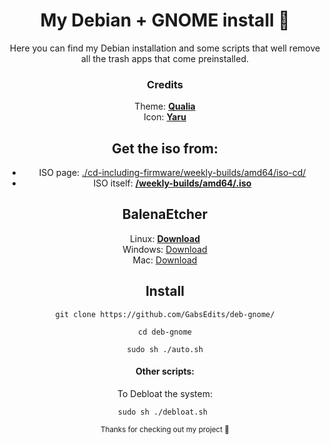 <div align="center">

# My Debian + GNOME install 🐠
 <sup2>Here you can find my Debian installation and some scripts that well remove all the trash apps that come preinstalled. <sup2>
### Credits
Theme: <a href="https://github.com/dgsasha/qualia-gtk-theme" target="_blank" rel="noopener">**Qualia**</a>
<br> Icon: <a href="https://github.com/ubuntu/yaru" target="_blank" rel="noopener">**Yaru**</a>
## Get the iso from:
* ISO page: <a href="https://cdimage.debian.org/cdimage/unofficial/non-free/cd-including-firmware/weekly-builds/amd64/iso-cd/" target="_blank" rel="noopener">./cd-including-firmware/weekly-builds/amd64/iso-cd/</a>
* ISO itself: <a href="https://cdimage.debian.org/cdimage/unofficial/non-free/cd-including-firmware/weekly-builds/amd64/iso-cd/firmware-testing-amd64-netinst.iso" target="_blank" rel="noopener">**/weekly-builds/amd64/.iso**</a>
## BalenaEtcher 
Linux: <a href="https://github.com/balena-io/etcher/releases/download/v1.10.2/balenaEtcher-1.10.2-x64.AppImage?d_id=3a098830-5af4-4dff-bede-95937ba30729&s_id=1671802525579" target="_blank" rel="noopener">**Download**</a> 
<br> Windows: <a href="https://github.com/balena-io/etcher/releases/download/v1.10.2/balenaEtcher-Portable-1.10.2.exe?d_id=3a098830-5af4-4dff-bede-95937ba30729&s_id=1671802525579" target="_blank" rel="noopener">Download</a>
<br> Mac: <a href="https://github.com/balena-io/etcher/releases/download/v1.10.2/balenaEtcher-1.10.2.dmg?d_id=3a098830-5af4-4dff-bede-95937ba30729&s_id=1671808440901" target="_blank" rel="noopener">Download</a>
## Install
```
git clone https://github.com/GabsEdits/deb-gnome/
```
```
cd deb-gnome
```
```
sudo sh ./auto.sh
```
#### Other scripts:
To Debloat the system:
```
sudo sh ./debloat.sh 
```
<div align="center">
  <sup> Thanks for checking out my project 👋</sup>
<div>
